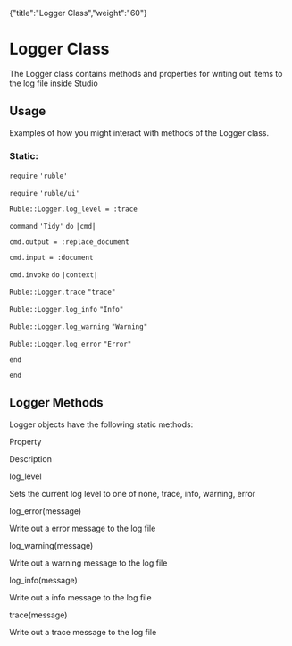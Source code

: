 {"title":"Logger Class","weight":"60"} 

# Logger Class

The Logger class contains methods and properties for writing out items to the log file inside Studio

## Usage

Examples of how you might interact with methods of the Logger class.

### Static:

`require` `'ruble'`

`require` `'ruble/ui'`

`Ruble::Logger.log_level = :trace`

`command` `'Tidy'`  `do` `|cmd|`

`cmd.output = :replace_document`

`cmd.input = :document`

`cmd.invoke` `do` `|context|`

`Ruble::Logger.trace` `"trace"`

`Ruble::Logger.log_info` `"Info"`

`Ruble::Logger.log_warning` `"Warning"`

`Ruble::Logger.log_error` `"Error"`

`end`

`end`

## Logger Methods

Logger objects have the following static methods:

Property

Description

log\_level

Sets the current log level to one of none, trace, info, warning, error

log\_error(message)

Write out a error message to the log file

log\_warning(message)

Write out a warning message to the log file

log\_info(message)

Write out a info message to the log file

trace(message)

Write out a trace message to the log file